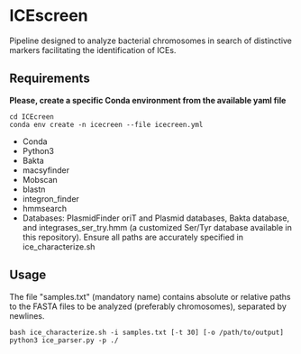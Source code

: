 # ICEscreen

Pipeline designed to analyze bacterial chromosomes in search of distinctive markers facilitating the identification of ICEs.

## Requirements
**Please, create a specific Conda environment from the available yaml file**
```
cd ICEcreen
conda env create -n icecreen --file icecreen.yml
```

- Conda
- Python3
- Bakta
- macsyfinder
- Mobscan
- blastn
- integron_finder
- hmmsearch
- Databases: PlasmidFinder oriT and Plasmid databases, Bakta database, and integrases_ser_try.hmm (a customized Ser/Tyr database available in this repository). Ensure all paths are accurately specified in ice_characterize.sh

## Usage
The file "samples.txt" (mandatory name) contains absolute or relative paths to the FASTA files to be analyzed (preferably chromosomes), separated by newlines.
```
bash ice_characterize.sh -i samples.txt [-t 30] [-o /path/to/output]
python3 ice_parser.py -p ./
```

